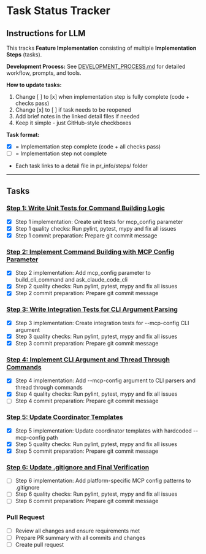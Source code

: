 # Task Status Tracker

## Instructions for LLM

This tracks **Feature Implementation** consisting of multiple **Implementation Steps** (tasks).

**Development Process:** See [DEVELOPMENT_PROCESS.md](./DEVELOPMENT_PROCESS.md) for detailed workflow, prompts, and tools.

**How to update tasks:**

1. Change [ ] to [x] when implementation step is fully complete (code + checks pass)
2. Change [x] to [ ] if task needs to be reopened
3. Add brief notes in the linked detail files if needed
4. Keep it simple - just GitHub-style checkboxes

**Task format:**

- [x] = Implementation step complete (code + all checks pass)
- [ ] = Implementation step not complete
- Each task links to a detail file in pr_info/steps/ folder

---

## Tasks

### [Step 1: Write Unit Tests for Command Building Logic](steps/step_1.md)
- [x] Step 1 implementation: Create unit tests for mcp_config parameter
- [x] Step 1 quality checks: Run pylint, pytest, mypy and fix all issues
- [x] Step 1 commit preparation: Prepare git commit message

### [Step 2: Implement Command Building with MCP Config Parameter](steps/step_2.md)
- [x] Step 2 implementation: Add mcp_config parameter to build_cli_command and ask_claude_code_cli
- [x] Step 2 quality checks: Run pylint, pytest, mypy and fix all issues
- [x] Step 2 commit preparation: Prepare git commit message

### [Step 3: Write Integration Tests for CLI Argument Parsing](steps/step_3.md)
- [x] Step 3 implementation: Create integration tests for --mcp-config CLI argument
- [x] Step 3 quality checks: Run pylint, pytest, mypy and fix all issues
- [x] Step 3 commit preparation: Prepare git commit message

### [Step 4: Implement CLI Argument and Thread Through Commands](steps/step_4.md)
- [x] Step 4 implementation: Add --mcp-config argument to CLI parsers and thread through commands
- [x] Step 4 quality checks: Run pylint, pytest, mypy and fix all issues
- [ ] Step 4 commit preparation: Prepare git commit message

### [Step 5: Update Coordinator Templates](steps/step_5.md)
- [x] Step 5 implementation: Update coordinator templates with hardcoded --mcp-config path
- [x] Step 5 quality checks: Run pylint, pytest, mypy and fix all issues
- [x] Step 5 commit preparation: Prepare git commit message

### [Step 6: Update .gitignore and Final Verification](steps/step_6.md)
- [ ] Step 6 implementation: Add platform-specific MCP config patterns to .gitignore
- [ ] Step 6 quality checks: Run pylint, pytest, mypy and fix all issues
- [ ] Step 6 commit preparation: Prepare git commit message

### Pull Request
- [ ] Review all changes and ensure requirements met
- [ ] Prepare PR summary with all commits and changes
- [ ] Create pull request